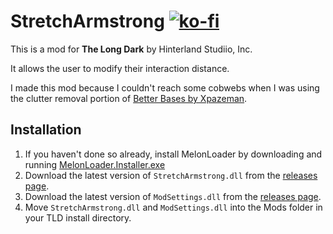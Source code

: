 # StretchArmstrong [![ko-fi](https://ko-fi.com/img/githubbutton_sm.svg)](https://ko-fi.com/N4N21JQB0)

This is a mod for **The Long Dark** by Hinterland Studiio, Inc.

It allows the user to modify their interaction distance.

I made this mod because I couldn't reach some cobwebs when I was using the clutter removal portion of [Better Bases by Xpazeman](https://github.com/Xpazeman/tld-better-bases/releases).

## Installation
1. If you haven't done so already, install MelonLoader by downloading and running [MelonLoader.Installer.exe](https://github.com/HerpDerpinstine/MelonLoader/releases/latest/download/MelonLoader.Installer.exe)
2. Download the latest version of `StretchArmstrong.dll` from the [releases page](https://github.com/bushtail/ReadWhenHungry/releases).
3. Download the latest version of `ModSettings.dll` from the [releases page](https://github.com/zeobviouslyfakeacc/ModSettings/releases).
4. Move `StretchArmstrong.dll` and `ModSettings.dll` into the Mods folder in your TLD install directory.


